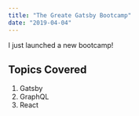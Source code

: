 ```yaml
---
title: "The Greate Gatsby Bootcamp"
date: "2019-04-04"
---
```


I just launched a new bootcamp!

## Topics Covered

1. Gatsby
2. GraphQL
3. React
